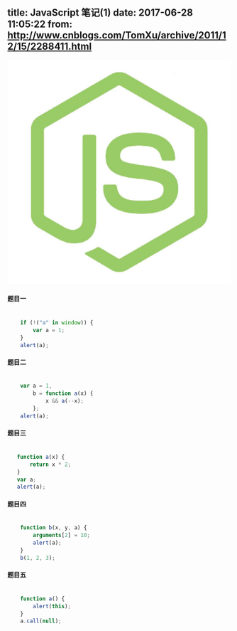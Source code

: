 title: JavaScript 笔记(1)
date: 2017-06-28 11:05:22
from: http://www.cnblogs.com/TomXu/archive/2011/12/15/2288411.html
---

![](https://raw.githubusercontent.com/haner199401/haner199401.github.io/develop/images/25916dad435a80a3a42083d26725ca31.jpeg)
<!--more-->

#### 题目一
``` js

    if (!("a" in window)) {
        var a = 1;
    }
    alert(a);

```

#### 题目二
``` js

    var a = 1,
        b = function a(x) {
            x && a(--x);
        };
    alert(a);

```

#### 题目三
``` js

   function a(x) {
       return x * 2;
   }
   var a;
   alert(a);

```


#### 题目四
``` js

    function b(x, y, a) {
        arguments[2] = 10;
        alert(a);
    }
    b(1, 2, 3);

```

#### 题目五
``` js

    function a() {
        alert(this);
    }
    a.call(null);

```
